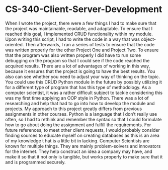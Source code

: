 # CS-340-Client-Server-Development
  When I wrote the project, there were a few things I had to make sure that the project was maintainable, readable, and adaptable. To ensure that I reached this goal, I implemented CRUD functionality within my module. Upon writing this script, I had to write the code in a way that was object-oriented. Then afterwards, I ran a series of tests to ensure that the code was written properly for the other Project One and Project Two. To ensure that the program was also written properly I did have to run some debugging on the program so that I could see if the code reached the acquired results. There are a lot of advantages of working in this way, because it ensures that the project is going to have the best results. You also can see whether you need to adjust your way of thinking on the topic. You could use this CRUD Python module in the future by possibly utilizing it for a different type of program that has this type of methodology. 
   As a computer scientist, it was a rather difficult subject to tackle considering this was my first time applying an OOP style in Python. There was a lot of researching and help that had to go into how to develop the module and projects. My approach to this project greatly differs from previous assignments in other courses. Python is a language that I don’t really use often, so I had to rethink and remember the syntax so that I could formulate how to go about doing the assignment and fulfill the requirements. For future references, to meet other client requests, I would probably consider finding sources to educate myself on creating databases as this is an area of my knowledge t hat is a little bit in lacking. 
	Computer Scientists are known for multiple things. They are mainly problem-solvers and innovators for the internet. They help construct an idea a company may have, and make it so that it not only is tangible, but works properly to make sure that it and is programmed securely.
